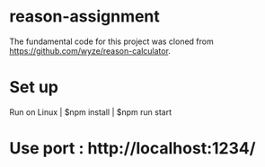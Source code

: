 # reason-assignment
The fundamental code for this project was cloned from https://github.com/wyze/reason-calculator.

# Set up
  Run on Linux
  | $npm install
  | $npm run start

# Use port : http://localhost:1234/

